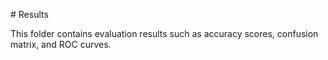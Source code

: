 \# Results



This folder contains evaluation results such as accuracy scores, confusion matrix, and ROC curves.


